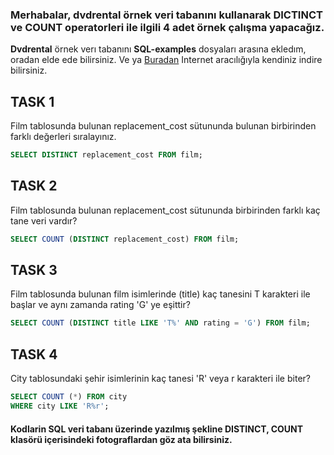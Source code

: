 ### Merhabalar, **dvdrental** örnek veri tabanını kullanarak **DICTINCT** ve **COUNT** operatorleri ile ilgili 4 adet örnek çalışma yapacağız. 
**Dvdrental** örnek verı tabanını **SQL-examples** dosyaları arasına ekledım, oradan elde ede bilirsiniz. Ve ya [Buradan](https://www.postgresqltutorial.com/postgresql-getting-started/postgresql-sample-database/) Internet aracılığıyla kendiniz indire bilirsiniz.
## TASK 1 
Film tablosunda bulunan replacement_cost sütununda bulunan birbirinden farklı değerleri sıralayınız.
```Sql
SELECT DISTINCT replacement_cost FROM film;
```

## TASK 2
Film tablosunda bulunan replacement_cost sütununda birbirinden farklı kaç tane veri vardır?
```Sql
SELECT COUNT (DISTINCT replacement_cost) FROM film;
```

## TASK 3
Film tablosunda bulunan film isimlerinde (title) kaç tanesini T karakteri ile başlar ve aynı zamanda rating 'G' ye eşittir?
```Sql
SELECT COUNT (DISTINCT title LIKE 'T%' AND rating = 'G') FROM film;
```

## TASK 4
City tablosundaki şehir isimlerinin kaç tanesi 'R' veya r karakteri ile biter?
```Sql
SELECT COUNT (*) FROM city
WHERE city LIKE 'R%r';
```

#### Kodlarin SQL veri tabanı üzerinde yazılmış şekline **DISTINCT, COUNT** klasörü içerisindeki fotograflardan göz ata bilirsiniz.
